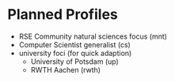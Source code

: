 # Planned Profiles

- RSE Community natural sciences focus (mnt)
- Computer Scientist generalist (cs)
- university foci (for quick adaption)
  - University of Potsdam (up)
  - RWTH Aachen (rwth)
